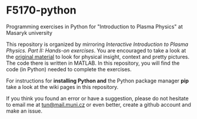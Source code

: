 # F5170-python
Programming exercises in Python for "Introduction to Plasma Physics" at Masaryk university

This repository is organized by mirroring *Interactive Introduction to Plasma Physics. Part II: Hands-on exercises*. 
You are encouraged to take a look at the [original material](https://github.com/tungli/F5170-matlab) to look for physical insight, context and pretty pictures.
The code there is written in MATLAB. 
In this repository, you will find the code (in Python) needed to complete the exercises.

For instructions for **installing Python and** the Python package manager **pip** take a look at the wiki pages in this repository.

If you think you found an error or have a suggestion, please do not hesitate to email me at tun@mail.muni.cz or even better, create a github account and make an issue.
